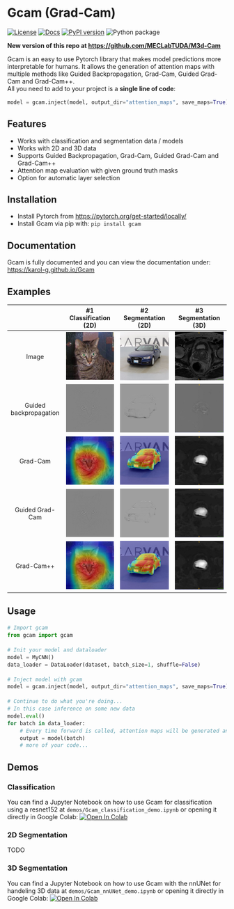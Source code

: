 # Gcam (Grad-Cam)
[![License](https://img.shields.io/badge/License-MIT-brightgreen.svg)](LICENSE)
[![Docs](https://img.shields.io/badge/docs-available-blue.svg)](https://karol-g.github.io/Gcam)
[![PyPI version](https://badge.fury.io/py/gcam.svg)](https://badge.fury.io/py/gcam)
![Python package](https://github.com/Karol-G/Gcam/workflows/Python%20package/badge.svg)

**New version of this repo at https://github.com/MECLabTUDA/M3d-Cam**

Gcam is an easy to use Pytorch library that makes model predictions more interpretable for humans. 
It allows the generation of attention maps with multiple methods like Guided Backpropagation, 
Grad-Cam, Guided Grad-Cam and Grad-Cam++. <br/> 
All you need to add to your project is a **single line of code**: <br/> 
```python
model = gcam.inject(model, output_dir="attention_maps", save_maps=True)
```

## Features

* Works with classification and segmentation data / models
* Works with 2D and 3D data
* Supports Guided Backpropagation, Grad-Cam, Guided Grad-Cam and Grad-Cam++
* Attention map evaluation with given ground truth masks
* Option for automatic layer selection

## Installation
* Install Pytorch from https://pytorch.org/get-started/locally/
* Install Gcam via pip with: `pip install gcam`

## Documentation
Gcam is fully documented and you can view the documentation under: <br/> 
https://karol-g.github.io/Gcam

## Examples

|                                            |                #1 Classification (2D)                 |                  #2 Segmentation (2D)                 |                       #3 Segmentation (3D)            |
| :----------------------------------------: | :---------------------------------------------------: | :---------------------------------------------------: | :---------------------------------------------------: |
|                  Image                     |        ![](examples/images/class_2D_image.jpg)        |        ![](examples/images/seg_2D_image.jpg)          |        ![](examples/images/seg_3D_image.jpg)          |
|          Guided backpropagation            |        ![](examples/images/class_2D_gbp.jpg)          |        ![](examples/images/seg_2D_gbp.jpg)            |        ![](examples/images/seg_3D_gbp.jpg)            |
|                 Grad-Cam                   |        ![](examples/images/class_2D_gcam.jpg)         |        ![](examples/images/seg_2D_gcam.jpg)           |        ![](examples/images/seg_3D_gcam.jpg)           |
|              Guided Grad-Cam               |        ![](examples/images/class_2D_ggcam.jpg)        |        ![](examples/images/seg_2D_ggcam.jpg)          |        ![](examples/images/seg_3D_ggcam.jpg)          |
|               Grad-Cam++                   |        ![](examples/images/class_2D_gcampp.jpg)       |        ![](examples/images/seg_2D_gcampp.jpg)         |        ![](examples/images/seg_3D_gcampp.jpg)         |

## Usage

```python
# Import gcam
from gcam import gcam

# Init your model and dataloader
model = MyCNN()
data_loader = DataLoader(dataset, batch_size=1, shuffle=False)

# Inject model with gcam
model = gcam.inject(model, output_dir="attention_maps", save_maps=True)

# Continue to do what you're doing...
# In this case inference on some new data
model.eval()
for batch in data_loader:
    # Every time forward is called, attention maps will be generated and saved in the directory "attention_maps"
    output = model(batch)
    # more of your code...
```

## Demos

### Classification
You can find a Jupyter Notebook on how to use Gcam for classification using a resnet152 at `demos/Gcam_classification_demo.ipynb` or opening it directly in Google Colab: [![Open In Colab](https://colab.research.google.com/assets/colab-badge.svg)](https://colab.research.google.com/drive/1D_mNzum6drCo5S-bbF8oVoFoCZevE90E?usp=sharing)

### 2D Segmentation
TODO

### 3D Segmentation
You can find a Jupyter Notebook on how to use Gcam with the nnUNet for handeling 3D data at `demos/Gcam_nnUNet_demo.ipynb` or opening it directly in Google Colab: [![Open In Colab](https://colab.research.google.com/assets/colab-badge.svg)](https://colab.research.google.com/drive/1mK75vALz07fukwnkGG5gg4r6RSR0DyzW?usp=sharing)
